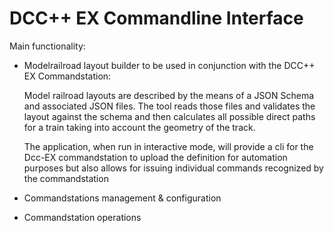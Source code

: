 DCC++ EX Commandline Interface 
==============================

Main functionality:

- Modelrailroad layout builder to be used in conjunction with the DCC++ EX Commandstation:

    Model railroad layouts are described by the means of a JSON Schema and associated JSON files.
    The tool reads those files and validates the layout against the schema and then calculates all
    possible direct paths for a train taking into account the geometry of the track.

    The application, when run in interactive mode, will provide a cli for the Dcc-EX commandstation to upload
    the definition for automation purposes but also allows for issuing individual commands recognized by the 
    commandstation

- Commandstations management & configuration
- Commandstation operations 

